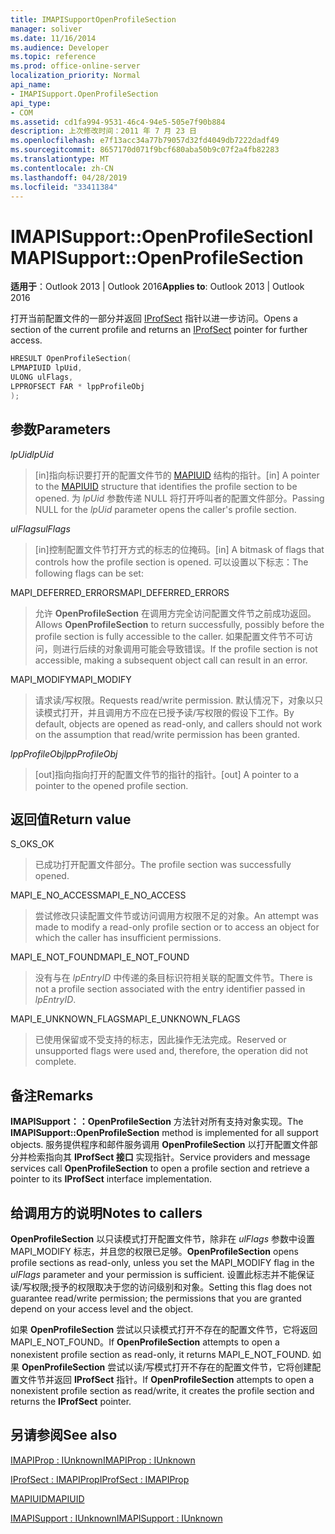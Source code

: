 ```yaml
---
title: IMAPISupportOpenProfileSection
manager: soliver
ms.date: 11/16/2014
ms.audience: Developer
ms.topic: reference
ms.prod: office-online-server
localization_priority: Normal
api_name:
- IMAPISupport.OpenProfileSection
api_type:
- COM
ms.assetid: cd1fa994-9531-46c4-94e5-505e7f90b884
description: 上次修改时间：2011 年 7 月 23 日
ms.openlocfilehash: e7f13acc34a77b79057d32fd4049db7222dadf49
ms.sourcegitcommit: 8657170d071f9bcf680aba50b9c07f2a4fb82283
ms.translationtype: MT
ms.contentlocale: zh-CN
ms.lasthandoff: 04/28/2019
ms.locfileid: "33411384"
---
```

# <a name="imapisupportopenprofilesection"></a><span data-ttu-id="d1455-103">IMAPISupport::OpenProfileSection</span><span class="sxs-lookup"><span data-stu-id="d1455-103">IMAPISupport::OpenProfileSection</span></span>

  
  
<span data-ttu-id="d1455-104">**适用于**：Outlook 2013 | Outlook 2016</span><span class="sxs-lookup"><span data-stu-id="d1455-104">**Applies to**: Outlook 2013 | Outlook 2016</span></span> 
  
<span data-ttu-id="d1455-105">打开当前配置文件的一部分并返回 [IProfSect](iprofsectimapiprop.md) 指针以进一步访问。</span><span class="sxs-lookup"><span data-stu-id="d1455-105">Opens a section of the current profile and returns an [IProfSect](iprofsectimapiprop.md) pointer for further access.</span></span> 
  
```cpp
HRESULT OpenProfileSection(
LPMAPIUID lpUid,
ULONG ulFlags,
LPPROFSECT FAR * lppProfileObj
);
```

## <a name="parameters"></a><span data-ttu-id="d1455-106">参数</span><span class="sxs-lookup"><span data-stu-id="d1455-106">Parameters</span></span>

 <span data-ttu-id="d1455-107">_lpUid_</span><span class="sxs-lookup"><span data-stu-id="d1455-107">_lpUid_</span></span>
  
> <span data-ttu-id="d1455-108">[in]指向标识要打开的配置文件节的 [MAPIUID](mapiuid.md) 结构的指针。</span><span class="sxs-lookup"><span data-stu-id="d1455-108">[in] A pointer to the [MAPIUID](mapiuid.md) structure that identifies the profile section to be opened.</span></span> <span data-ttu-id="d1455-109">为  _lpUid_ 参数传递 NULL 将打开呼叫者的配置文件部分。</span><span class="sxs-lookup"><span data-stu-id="d1455-109">Passing NULL for the  _lpUid_ parameter opens the caller's profile section.</span></span> 
    
 <span data-ttu-id="d1455-110">_ulFlags_</span><span class="sxs-lookup"><span data-stu-id="d1455-110">_ulFlags_</span></span>
  
> <span data-ttu-id="d1455-111">[in]控制配置文件节打开方式的标志的位掩码。</span><span class="sxs-lookup"><span data-stu-id="d1455-111">[in] A bitmask of flags that controls how the profile section is opened.</span></span> <span data-ttu-id="d1455-112">可以设置以下标志：</span><span class="sxs-lookup"><span data-stu-id="d1455-112">The following flags can be set:</span></span>
    
<span data-ttu-id="d1455-113">MAPI_DEFERRED_ERRORS</span><span class="sxs-lookup"><span data-stu-id="d1455-113">MAPI_DEFERRED_ERRORS</span></span> 
  
> <span data-ttu-id="d1455-114">允许 **OpenProfileSection** 在调用方完全访问配置文件节之前成功返回。</span><span class="sxs-lookup"><span data-stu-id="d1455-114">Allows **OpenProfileSection** to return successfully, possibly before the profile section is fully accessible to the caller.</span></span> <span data-ttu-id="d1455-115">如果配置文件节不可访问，则进行后续的对象调用可能会导致错误。</span><span class="sxs-lookup"><span data-stu-id="d1455-115">If the profile section is not accessible, making a subsequent object call can result in an error.</span></span> 
    
<span data-ttu-id="d1455-116">MAPI_MODIFY</span><span class="sxs-lookup"><span data-stu-id="d1455-116">MAPI_MODIFY</span></span> 
  
> <span data-ttu-id="d1455-117">请求读/写权限。</span><span class="sxs-lookup"><span data-stu-id="d1455-117">Requests read/write permission.</span></span> <span data-ttu-id="d1455-118">默认情况下，对象以只读模式打开，并且调用方不应在已授予读/写权限的假设下工作。</span><span class="sxs-lookup"><span data-stu-id="d1455-118">By default, objects are opened as read-only, and callers should not work on the assumption that read/write permission has been granted.</span></span> 
    
 <span data-ttu-id="d1455-119">_lppProfileObj_</span><span class="sxs-lookup"><span data-stu-id="d1455-119">_lppProfileObj_</span></span>
  
> <span data-ttu-id="d1455-120">[out]指向指向打开的配置文件节的指针的指针。</span><span class="sxs-lookup"><span data-stu-id="d1455-120">[out] A pointer to a pointer to the opened profile section.</span></span>
    
## <a name="return-value"></a><span data-ttu-id="d1455-121">返回值</span><span class="sxs-lookup"><span data-stu-id="d1455-121">Return value</span></span>

<span data-ttu-id="d1455-122">S_OK</span><span class="sxs-lookup"><span data-stu-id="d1455-122">S_OK</span></span> 
  
> <span data-ttu-id="d1455-123">已成功打开配置文件部分。</span><span class="sxs-lookup"><span data-stu-id="d1455-123">The profile section was successfully opened.</span></span>
    
<span data-ttu-id="d1455-124">MAPI_E_NO_ACCESS</span><span class="sxs-lookup"><span data-stu-id="d1455-124">MAPI_E_NO_ACCESS</span></span> 
  
> <span data-ttu-id="d1455-125">尝试修改只读配置文件节或访问调用方权限不足的对象。</span><span class="sxs-lookup"><span data-stu-id="d1455-125">An attempt was made to modify a read-only profile section or to access an object for which the caller has insufficient permissions.</span></span>
    
<span data-ttu-id="d1455-126">MAPI_E_NOT_FOUND</span><span class="sxs-lookup"><span data-stu-id="d1455-126">MAPI_E_NOT_FOUND</span></span> 
  
> <span data-ttu-id="d1455-127">没有与在  _lpEntryID_ 中传递的条目标识符相关联的配置文件节。</span><span class="sxs-lookup"><span data-stu-id="d1455-127">There is not a profile section associated with the entry identifier passed in  _lpEntryID_.</span></span>
    
<span data-ttu-id="d1455-128">MAPI_E_UNKNOWN_FLAGS</span><span class="sxs-lookup"><span data-stu-id="d1455-128">MAPI_E_UNKNOWN_FLAGS</span></span> 
  
> <span data-ttu-id="d1455-129">已使用保留或不受支持的标志，因此操作无法完成。</span><span class="sxs-lookup"><span data-stu-id="d1455-129">Reserved or unsupported flags were used and, therefore, the operation did not complete.</span></span>
    
## <a name="remarks"></a><span data-ttu-id="d1455-130">备注</span><span class="sxs-lookup"><span data-stu-id="d1455-130">Remarks</span></span>

<span data-ttu-id="d1455-131">**IMAPISupport：：OpenProfileSection** 方法针对所有支持对象实现。</span><span class="sxs-lookup"><span data-stu-id="d1455-131">The **IMAPISupport::OpenProfileSection** method is implemented for all support objects.</span></span> <span data-ttu-id="d1455-132">服务提供程序和邮件服务调用 **OpenProfileSection** 以打开配置文件部分并检索指向其 **IProfSect 接口** 实现指针。</span><span class="sxs-lookup"><span data-stu-id="d1455-132">Service providers and message services call **OpenProfileSection** to open a profile section and retrieve a pointer to its **IProfSect** interface implementation.</span></span> 
  
## <a name="notes-to-callers"></a><span data-ttu-id="d1455-133">给调用方的说明</span><span class="sxs-lookup"><span data-stu-id="d1455-133">Notes to callers</span></span>

 <span data-ttu-id="d1455-134">**OpenProfileSection** 以只读模式打开配置文件节，除非在  _ulFlags_ 参数中设置 MAPI_MODIFY 标志，并且您的权限已足够。</span><span class="sxs-lookup"><span data-stu-id="d1455-134">**OpenProfileSection** opens profile sections as read-only, unless you set the MAPI_MODIFY flag in the  _ulFlags_ parameter and your permission is sufficient.</span></span> <span data-ttu-id="d1455-135">设置此标志并不能保证读/写权限;授予的权限取决于您的访问级别和对象。</span><span class="sxs-lookup"><span data-stu-id="d1455-135">Setting this flag does not guarantee read/write permission; the permissions that you are granted depend on your access level and the object.</span></span> 
  
<span data-ttu-id="d1455-136">如果 **OpenProfileSection** 尝试以只读模式打开不存在的配置文件节，它将返回MAPI_E_NOT_FOUND。</span><span class="sxs-lookup"><span data-stu-id="d1455-136">If **OpenProfileSection** attempts to open a nonexistent profile section as read-only, it returns MAPI_E_NOT_FOUND.</span></span> <span data-ttu-id="d1455-137">如果 **OpenProfileSection** 尝试以读/写模式打开不存在的配置文件节，它将创建配置文件节并返回 **IProfSect** 指针。</span><span class="sxs-lookup"><span data-stu-id="d1455-137">If **OpenProfileSection** attempts to open a nonexistent profile section as read/write, it creates the profile section and returns the **IProfSect** pointer.</span></span> 
  
## <a name="see-also"></a><span data-ttu-id="d1455-138">另请参阅</span><span class="sxs-lookup"><span data-stu-id="d1455-138">See also</span></span>



[<span data-ttu-id="d1455-139">IMAPIProp : IUnknown</span><span class="sxs-lookup"><span data-stu-id="d1455-139">IMAPIProp : IUnknown</span></span>](imapipropiunknown.md)
  
[<span data-ttu-id="d1455-140">IProfSect : IMAPIProp</span><span class="sxs-lookup"><span data-stu-id="d1455-140">IProfSect : IMAPIProp</span></span>](iprofsectimapiprop.md)
  
[<span data-ttu-id="d1455-141">MAPIUID</span><span class="sxs-lookup"><span data-stu-id="d1455-141">MAPIUID</span></span>](mapiuid.md)
  
[<span data-ttu-id="d1455-142">IMAPISupport : IUnknown</span><span class="sxs-lookup"><span data-stu-id="d1455-142">IMAPISupport : IUnknown</span></span>](imapisupportiunknown.md)

